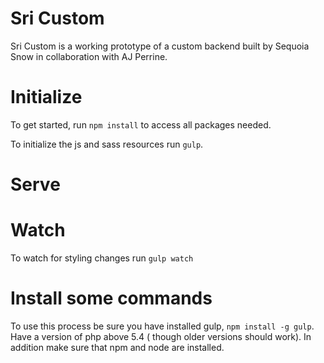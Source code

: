 # Sri Custom

Sri Custom is a working prototype of a custom backend built by Sequoia Snow in
collaboration with AJ Perrine.

# Initialize
To get started, run `npm install` to access all packages needed.

To initialize the js and sass resources run `gulp`.

# Serve

# Watch

To watch for styling changes run `gulp watch`


# Install some commands

To use this process be sure you have installed gulp, `npm install -g gulp`.
Have a version of php above 5.4 ( though older versions should work). In addition
make sure that npm and node are installed.
